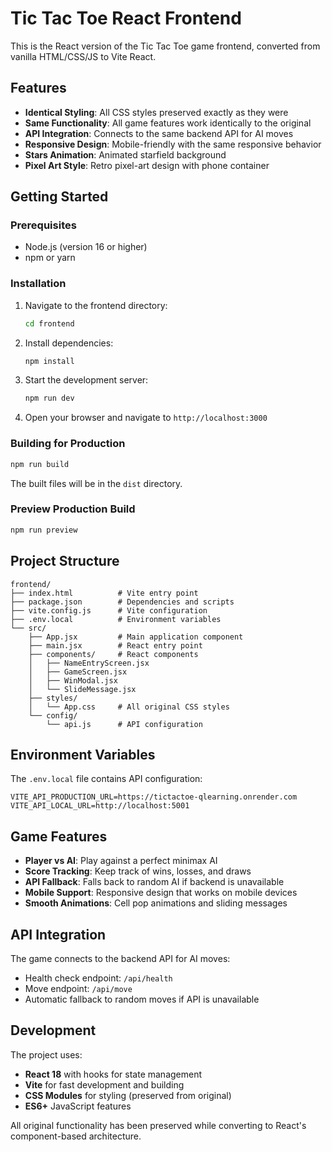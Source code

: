 # Tic Tac Toe React Frontend

This is the React version of the Tic Tac Toe game frontend, converted from vanilla HTML/CSS/JS to Vite React.

## Features

- **Identical Styling**: All CSS styles preserved exactly as they were
- **Same Functionality**: All game features work identically to the original
- **API Integration**: Connects to the same backend API for AI moves
- **Responsive Design**: Mobile-friendly with the same responsive behavior
- **Stars Animation**: Animated starfield background
- **Pixel Art Style**: Retro pixel-art design with phone container

## Getting Started

### Prerequisites

- Node.js (version 16 or higher)
- npm or yarn

### Installation

1. Navigate to the frontend directory:
   ```bash
   cd frontend
   ```

2. Install dependencies:
   ```bash
   npm install
   ```

3. Start the development server:
   ```bash
   npm run dev
   ```

4. Open your browser and navigate to `http://localhost:3000`

### Building for Production

```bash
npm run build
```

The built files will be in the `dist` directory.

### Preview Production Build

```bash
npm run preview
```

## Project Structure

```
frontend/
├── index.html          # Vite entry point
├── package.json        # Dependencies and scripts
├── vite.config.js      # Vite configuration
├── .env.local          # Environment variables
└── src/
    ├── App.jsx         # Main application component
    ├── main.jsx        # React entry point
    ├── components/     # React components
    │   ├── NameEntryScreen.jsx
    │   ├── GameScreen.jsx
    │   ├── WinModal.jsx
    │   └── SlideMessage.jsx
    ├── styles/
    │   └── App.css     # All original CSS styles
    └── config/
        └── api.js      # API configuration
```

## Environment Variables

The `.env.local` file contains API configuration:

```
VITE_API_PRODUCTION_URL=https://tictactoe-qlearning.onrender.com
VITE_API_LOCAL_URL=http://localhost:5001
```

## Game Features

- **Player vs AI**: Play against a perfect minimax AI
- **Score Tracking**: Keep track of wins, losses, and draws
- **API Fallback**: Falls back to random AI if backend is unavailable
- **Mobile Support**: Responsive design that works on mobile devices
- **Smooth Animations**: Cell pop animations and sliding messages

## API Integration

The game connects to the backend API for AI moves:
- Health check endpoint: `/api/health`
- Move endpoint: `/api/move`
- Automatic fallback to random moves if API is unavailable

## Development

The project uses:
- **React 18** with hooks for state management
- **Vite** for fast development and building
- **CSS Modules** for styling (preserved from original)
- **ES6+** JavaScript features

All original functionality has been preserved while converting to React's component-based architecture.
